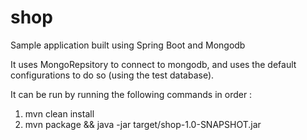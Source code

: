 # shop
Sample application built using Spring Boot and Mongodb

It uses MongoRepsitory to connect to mongodb, and uses the default configurations to do so (using the test database).

It can be run by running the following commands in order :
1) mvn clean install
2) mvn package && java -jar target/shop-1.0-SNAPSHOT.jar
